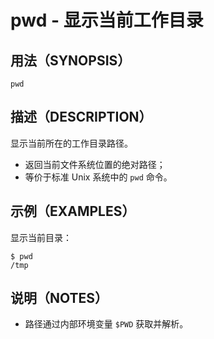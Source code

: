 # pwd - 显示当前工作目录

## 用法（SYNOPSIS）

```shell
pwd
```


## 描述（DESCRIPTION）

显示当前所在的工作目录路径。

* 返回当前文件系统位置的绝对路径；
* 等价于标准 Unix 系统中的 `pwd` 命令。


## 示例（EXAMPLES）

显示当前目录：

```shell
$ pwd
/tmp
```


## 说明（NOTES）

* 路径通过内部环境变量 `$PWD` 获取并解析。
